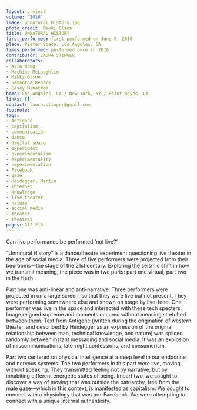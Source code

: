 ```yaml
---
layout: project
volume: '2016'
image: unnatural_history.jpg
photo_credit: Mikki Olson
title: UNNATURAL HISTORY
first_performed: first performed on June 6, 2016
place: Pieter Space, Los Angeles, CA
times_performed: performed once in 2016
contributor: LAURA STINGER
collaborators:
- Asia Wong
- Machine McLaughlin
- Mikki Olson
- Samantha Rehark
- Casey Minatrea
home: Los Angeles, CA / New York, NY / Point Reyes, CA
links: []
contact: laura.stinger@gmail.com
footnote: ''
tags:
- Antigone
- capitalism
- communication
- dance
- digital space
- experiment
- experimentalism
- experimentality
- experimentation
- Facebook
- gaze
- Heidegger, Martin
- internet
- knowledge
- live theater
- nature
- social media
- theater
- theatres
pages: 212-213
---
```


Can live performance be performed ‘not live?’

“Unnatural History” is a dance/theatre experiment questioning live theater in the age of social media. Three of five performers were projected from their bedrooms—the stage of the 21st century. Exploring the seismic shift in how we transmit meaning, the piece was in two parts: part one virtual, part two in the flesh.

Part one was anti-linear and anti-narrative. Three performers were projected in on a large screen, so that they were live but not present. They were performing somewhere else and shown on stage by live-feed. One performer was live in the space and interacted with these tech specters. Image reigned supreme and moments occured without meaning stretched between them. Text from Antigone (written during the origination of western theater, and described by Heidegger as an expression of the original relationship between man, technical knowledge, and nature) was spliced randomly between instant messaging and social media. It was an explosion of miscommunications, late-night confessions, and consumerism.

Part two centered on physical intelligence at a deep level in our endocrine and nervous systems. The two performers in this part were live, moving without speaking. They transmitted feeling not by narrative, but by inhabiting different energetic states of being. In part two, we sought to discover a way of moving that was outside the patriarchy, free from the male gaze—which in this context, is manifested as capitalism. We sought to connect with a physiology that was pre-Facebook. We were attempting to connect with a unique internal authenticity.
